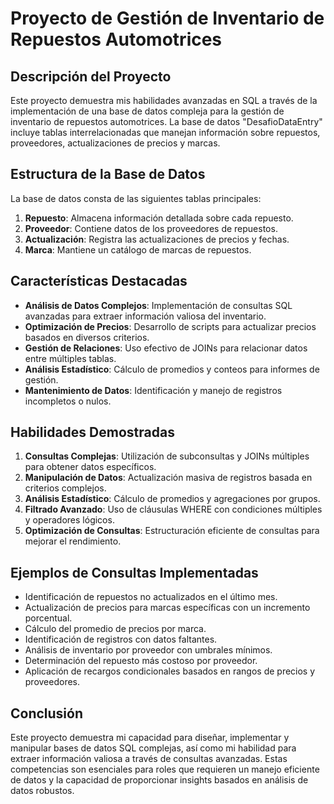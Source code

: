 # Proyecto de Gestión de Inventario de Repuestos Automotrices

## Descripción del Proyecto

Este proyecto demuestra mis habilidades avanzadas en SQL a través de la implementación de una base de datos compleja para la gestión de inventario de repuestos automotrices. La base de datos "DesafioDataEntry" incluye tablas interrelacionadas que manejan información sobre repuestos, proveedores, actualizaciones de precios y marcas.

## Estructura de la Base de Datos

La base de datos consta de las siguientes tablas principales:

1. **Repuesto**: Almacena información detallada sobre cada repuesto.
2. **Proveedor**: Contiene datos de los proveedores de repuestos.
3. **Actualización**: Registra las actualizaciones de precios y fechas.
4. **Marca**: Mantiene un catálogo de marcas de repuestos.

## Características Destacadas

- **Análisis de Datos Complejos**: Implementación de consultas SQL avanzadas para extraer información valiosa del inventario.
- **Optimización de Precios**: Desarrollo de scripts para actualizar precios basados en diversos criterios.
- **Gestión de Relaciones**: Uso efectivo de JOINs para relacionar datos entre múltiples tablas.
- **Análisis Estadístico**: Cálculo de promedios y conteos para informes de gestión.
- **Mantenimiento de Datos**: Identificación y manejo de registros incompletos o nulos.

## Habilidades Demostradas

1. **Consultas Complejas**: Utilización de subconsultas y JOINs múltiples para obtener datos específicos.
2. **Manipulación de Datos**: Actualización masiva de registros basada en criterios complejos.
3. **Análisis Estadístico**: Cálculo de promedios y agregaciones por grupos.
4. **Filtrado Avanzado**: Uso de cláusulas WHERE con condiciones múltiples y operadores lógicos.
5. **Optimización de Consultas**: Estructuración eficiente de consultas para mejorar el rendimiento.

## Ejemplos de Consultas Implementadas

- Identificación de repuestos no actualizados en el último mes.
- Actualización de precios para marcas específicas con un incremento porcentual.
- Cálculo del promedio de precios por marca.
- Identificación de registros con datos faltantes.
- Análisis de inventario por proveedor con umbrales mínimos.
- Determinación del repuesto más costoso por proveedor.
- Aplicación de recargos condicionales basados en rangos de precios y proveedores.

## Conclusión

Este proyecto demuestra mi capacidad para diseñar, implementar y manipular bases de datos SQL complejas, así como mi habilidad para extraer información valiosa a través de consultas avanzadas. Estas competencias son esenciales para roles que requieren un manejo eficiente de datos y la capacidad de proporcionar insights basados en análisis de datos robustos.

